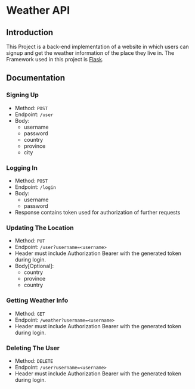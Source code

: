 # Weather API

## Introduction
This Project is a back-end implementation of a website in which users can signup and get the weather information of the place they live in.
The Framework used in this project is [Flask](https://github.com/pallets/flask/).

## Documentation

### Signing Up
* Method: `POST`
* Endpoint: `/user`
* Body: 
    * username
    * password
    * country
    * province
    * city

### Logging In
* Method: `POST`
* Endpoint: `/login`
* Body: 
    * username
    * password
* Response contains token used for authorization of further requests


### Updating The Location
* Method: `PUT`
* Endpoint: `/user?username=<username>`
* Header must include Authorization Bearer with the generated token during login.
* Body[Optional]: 
    * country
    * province
    * country

### Getting Weather Info
* Method: `GET`
* Endpoint: `/weather?username=<username>`
* Header must include Authorization Bearer with the generated token during login.

### Deleting The User
* Method: `DELETE`
* Endpoint: `/user?username=<username>`
* Header must include Authorization Bearer with the generated token during login.